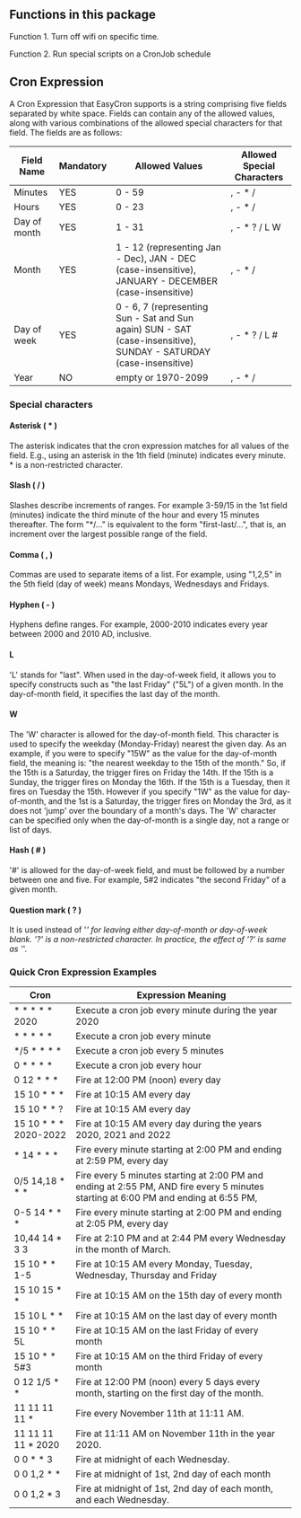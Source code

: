 ## Functions in this package
Function 1. Turn off wifi on specific time.


Function 2. Run special scripts on a CronJob schedule

## Cron Expression
A Cron Expression that EasyCron supports is a string comprising five fields separated by white space. Fields can contain any of the allowed values, along with various combinations of the allowed special characters for that field. The fields are as follows:

| Field Name |	Mandatory |	Allowed Values | Allowed Special Characters
| -|-|-|-
| Minutes	| YES|	0 - 59	| , - * /
| Hours	|YES|	0 - 23	| , - * /
| Day of month|	YES|	1 - 31	| , - * ? / L W
| Month|	YES|	1 - 12 (representing Jan - Dec), JAN - DEC (case-insensitive), JANUARY - DECEMBER (case-insensitive)	|, - * /
| Day of week|	YES	|0 - 6, 7 (representing Sun - Sat and Sun again) SUN -  SAT (case-insensitive), SUNDAY - SATURDAY (case-insensitive)|	, - * ? / L #
| Year|	NO|	empty or 1970-2099	|, - * /

### Special characters
#### Asterisk ( * )
The asterisk indicates that the cron expression matches for all values of the field. E.g., using an asterisk in the 1th field (minute) indicates every minute. * is a non-restricted character.
#### Slash ( / )
Slashes describe increments of ranges. For example 3-59/15 in the 1st field (minutes) indicate the third minute of the hour and every 15 minutes thereafter. The form "*/..." is equivalent to the form "first-last/...", that is, an increment over the largest possible range of the field.
#### Comma ( , )
Commas are used to separate items of a list. For example, using "1,2,5" in the 5th field (day of week) means Mondays, Wednesdays and Fridays.
#### Hyphen ( - )
Hyphens define ranges. For example, 2000-2010 indicates every year between 2000 and 2010 AD, inclusive.
#### L
'L' stands for "last". When used in the day-of-week field, it allows you to specify constructs such as "the last Friday" ("5L") of a given month. In the day-of-month field, it specifies the last day of the month.
#### W
The 'W' character is allowed for the day-of-month field. This character is used to specify the weekday (Monday-Friday) nearest the given day. As an example, if you were to specify "15W" as the value for the day-of-month field, the meaning is: "the nearest weekday to the 15th of the month." So, if the 15th is a Saturday, the trigger fires on Friday the 14th. If the 15th is a Sunday, the trigger fires on Monday the 16th. If the 15th is a Tuesday, then it fires on Tuesday the 15th. However if you specify "1W" as the value for day- of-month, and the 1st is a Saturday, the trigger fires on Monday the 3rd, as it does not 'jump' over the boundary of a month's days. The 'W' character can be specified only when the day-of-month is a single day, not a range or list of days.
#### Hash ( # )
'#' is allowed for the day-of-week field, and must be followed by a number between one and five. For example, 5#2 indicates "the second Friday" of a given month.
#### Question mark ( ? )
It is used instead of '*' for leaving either day-of-month or day-of-week blank. '?' is a non-restricted character. In practice, the effect of '?' is same as '*'.

### Quick Cron Expression Examples
| Cron | Expression	Meaning
|-|-
| * * * * * 2020	| Execute a cron job every minute during the year 2020
| * * * * *| 	Execute a cron job every minute
| */5 * * * *	| Execute a cron job every 5 minutes
| 0 * * * *| 	Execute a cron job every hour
| 0 12 * * *	| Fire at 12:00 PM (noon) every day
| 15 10 * * *	| Fire at 10:15 AM every day
| 15 10 * * ?	| Fire at 10:15 AM every day
| 15 10 * * * 2020-2022	| Fire at 10:15 AM every day during the years 2020, 2021 and 2022
| * 14 * * *	| Fire every minute starting at 2:00 PM and ending at 2:59 PM, every day
| 0/5 14,18 * * *	| Fire every 5 minutes starting at 2:00 PM and ending at 2:55 PM, AND fire every 5 minutes starting at 6:00 PM and ending at 6:55 PM, | every day
| 0-5 14 * * *	| Fire every minute starting at 2:00 PM and ending at 2:05 PM, every day
| 10,44 14 * 3 3	| Fire at 2:10 PM and at 2:44 PM every Wednesday in the month of March.
| 15 10 * * 1-5| 	Fire at 10:15 AM every Monday, Tuesday, Wednesday, Thursday and Friday
| 15 10 15 * *| 	Fire at 10:15 AM on the 15th day of every month
| 15 10 L * *	| Fire at 10:15 AM on the last day of every month
| 15 10 * * 5L	| Fire at 10:15 AM on the last Friday of every month
| 15 10 * * 5#3	| Fire at 10:15 AM on the third Friday of every month
| 0 12 1/5 * *	| Fire at 12:00 PM (noon) every 5 days every month, starting on the first day of the month.
| 11 11 11 11 *| 	Fire every November 11th at 11:11 AM.
| 11 11 11 11 * 2020| 	Fire at 11:11 AM on November 11th in the year 2020.
| 0 0 * * 3	|Fire at midnight of each Wednesday.
| 0 0 1,2 * *	|Fire at midnight of 1st, 2nd day of each month
| 0 0 1,2 * 3	|Fire at midnight of 1st, 2nd day of each month, and each Wednesday.
